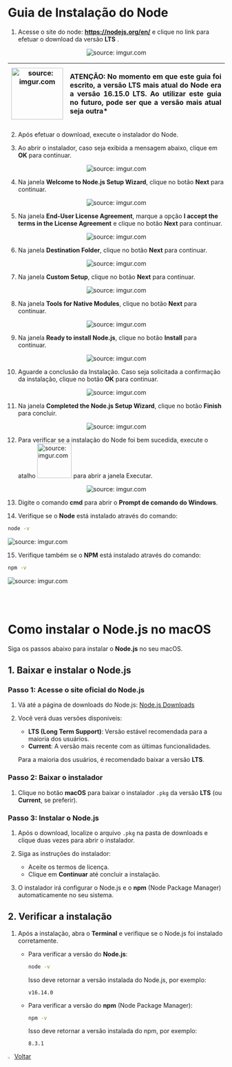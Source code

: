 ﻿<h1>Guia de Instalação do Node</h1>

1.  Acesse o site do node: **https://nodejs.org/en/** e clique no link para efetuar o download da versão **LTS** .

<div align="center"><img src="https://i.imgur.com/AixlDJE.png" title="source: imgur.com" /></div>

| <img src="https://i.imgur.com/hOgWvSc.png" title="source: imgur.com" width="120px"/> | <p align="justify"> **ATENÇÃO:** No momento em que este guia foi escrito, a versão LTS mais atual do Node era a versão 16.15.0 LTS. Ao utilizar este guia no futuro, pode ser que a versão mais atual seja outra* </p> |
| ------------------------------------------------------------ | ------------------------------------------------------------ |

2. Após efetuar o download, execute o instalador do Node.

3. Ao abrir o instalador, caso seja exibida a mensagem abaixo, clique em **OK** para continuar.

<div align="center"><img src="https://i.imgur.com/TdwimxP.png" title="source: imgur.com" /></div>

4. Na janela **Welcome to Node.js Setup Wizard**, clique no botão **Next** para continuar.

<div align="center"><img src=https://i.imgur.com/wgaEajw.png" title="source: imgur.com" /></div>

5. Na janela **End-User License Agreement**, marque a opção **I accept the terms in the License Agreement** e  clique no botão **Next** para continuar.

<div align="center"><img src="https://i.imgur.com/x16Xijj.png" title="source: imgur.com" /></div>

6. Na janela **Destination Folder**, clique no botão **Next** para continuar.

<div align="center"><img src="https://i.imgur.com/bUdrqe2.png" title="source: imgur.com" /></div>

7. Na janela **Custom Setup**, clique no botão **Next** para continuar.

<div align="center"><img src="https://i.imgur.com/IzTjPnw.png" title="source: imgur.com" /></div>

8. Na janela **Tools for Native Modules**, clique no botão **Next** para continuar.

<div align="center"><img src="https://i.imgur.com/ORAmFj7.png" title="source: imgur.com" /></div>

9. Na janela **Ready to install Node.js**, clique no botão **Install** para continuar.

<div align="center"><img src="https://i.imgur.com/kUBz86T.png" title="source: imgur.com" /></div>

10. Aguarde a conclusão da Instalação. Caso seja solicitada a confirmação da instalação, clique no botão **OK**  para continuar.

<div align="center"><img src="https://i.imgur.com/7jWII3W.png" title="source: imgur.com" /></div>

11. Na janela **Completed the Node.js Setup Wizard**, clique no botão **Finish** para concluir.

<div align="center"><img src="https://i.imgur.com/azIxB0s.png" title="source: imgur.com" /></div>

12. Para verificar se a instalação do Node foi bem sucedida, execute o atalho <img width="80" src="https://i.imgur.com/JpqKaVh.png" title="source: imgur.com" /> para abrir a janela Executar.

<div align="center"><img src="https://i.imgur.com/xj8I3W3.png" title="source: imgur.com" /></div>

13. Digite o comando **cmd** para abrir o **Prompt de comando do Windows**.
  
14. Verifique se o **Node** está instalado através do comando:

```bash
node -v
```
<div><img src="https://i.imgur.com/auSYSHI.png" title="source: imgur.com" /></div>

15. Verifique também se o **NPM** está instalado através do comando:

```bash
npm -v
```

<div><img src="https://i.imgur.com/miyTLAW.png" title="source: imgur.com" /></div>

<br /><br />

# Como instalar o Node.js no macOS

Siga os passos abaixo para instalar o **Node.js** no seu macOS.

## 1. Baixar e instalar o Node.js

### Passo 1: Acesse o site oficial do Node.js

1. Vá até a página de downloads do Node.js:
   [Node.js Downloads](https://nodejs.org/)

2. Você verá duas versões disponíveis:
   - **LTS (Long Term Support)**: Versão estável recomendada para a maioria dos usuários.
   - **Current**: A versão mais recente com as últimas funcionalidades.

   Para a maioria dos usuários, é recomendado baixar a versão **LTS**.

### Passo 2: Baixar o instalador

1. Clique no botão **macOS** para baixar o instalador `.pkg` da versão **LTS** (ou **Current**, se preferir).

### Passo 3: Instalar o Node.js

1. Após o download, localize o arquivo `.pkg` na pasta de downloads e clique duas vezes para abrir o instalador.

2. Siga as instruções do instalador:
   - Aceite os termos de licença.
   - Clique em **Continuar** até concluir a instalação.

3. O instalador irá configurar o Node.js e o **npm** (Node Package Manager) automaticamente no seu sistema.

## 2. Verificar a instalação

1. Após a instalação, abra o **Terminal** e verifique se o Node.js foi instalado corretamente.

   - Para verificar a versão do **Node.js**:

     ```bash
     node -v
     ```

     Isso deve retornar a versão instalada do Node.js, por exemplo:

     ```
     v16.14.0
     ```

   - Para verificar a versão do **npm** (Node Package Manager):

     ```bash
     npm -v
     ```

     Isso deve retornar a versão instalada do npm, por exemplo:

     ```
     8.3.1
     ```

<div align="left"><a href="README.md"><img src="https://i.imgur.com/XMgF3gl.png" title="source: imgur.com" width="3%"/>Voltar</a></div>
